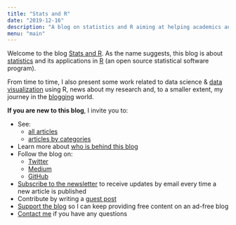 ```yaml
---
title: "Stats and R"
date: "2019-12-16"
description: "A blog on statistics and R aiming at helping academics and professionals working with data to grasp important concepts in statistics and to apply them in R"
menu: "main"
---
```


Welcome to the blog [Stats and R](/). As the name suggests, this blog is about [statistics](/tags/statistics/) and its applications in [R](/tags/r/) (an open source statistical software program).

From time to time, I also present some work related to data science & [data visualization](/tags/visualization/) using R, news about my research and, to a smaller extent, my journey in the [blogging](/tags/blogging/) world.

**If you are new to this blog**, I invite you to:

* See:
  + [all articles](/blog/)
  + [articles by categories](/tags/)
* Learn more about [who is behind this blog](/about/)
* Follow the blog on:
  + [Twitter](https://twitter.com/statsandr)
  + [Medium](https://medium.com/@ant.soetewey)
  + [GitHub](https://github.com/AntoineSoetewey)
* [Subscribe to the newsletter](/subscribe/) to receive updates by email every time a new article is published
* Contribute by writing a [guest post](/contribute/)
* [Support the blog](/support/) so I can keep providing free content on an ad-free blog
* [Contact me](/contact/) if you have any questions
